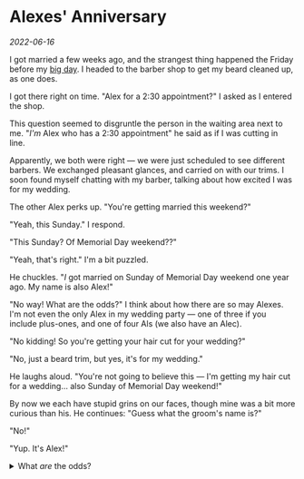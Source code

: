 # Alexes' Anniversary

_2022-06-16_

I got married a few weeks ago, and the strangest thing happened the Friday before my [big day](/zettel/wedding/). I
headed to the barber shop to get my beard cleaned up, as one does.

I got there right on time. "Alex for a 2:30 appointment?" I asked as I entered the shop.

This question seemed to disgruntle the person in the waiting area next to me.  "_I'm_ Alex who has a 2:30 appointment"
he said as if I was cutting in line.

Apparently, we both were right — we were just scheduled to see different barbers. We exchanged pleasant glances, and
carried on with our trims. I soon found myself chatting with my barber, talking about how excited I was for my wedding.

The other Alex perks up. "You're getting married this weekend?"

"Yeah, this Sunday." I respond.

"This Sunday? Of Memorial Day weekend??"

"Yeah, that's right." I'm a bit puzzled.

He chuckles. "_I_ got married on Sunday of Memorial Day weekend one year ago. My name is also Alex!"

"No way! What are the odds?" I think about how there are so may Alexes. I'm not even the only Alex in my wedding party —
one of three if you include plus-ones, and one of four Als (we also have an Alec).

"No kidding! So you're getting your hair cut for your wedding?"

"No, just a beard trim, but yes, it's for my wedding."

He laughs aloud. "You're not going to believe this — I'm getting my hair cut for a wedding... also Sunday of Memorial
Day weekend!"

By now we each have stupid grins on our faces, though mine was a bit more curious than his. He continues: "Guess what
the groom's name is?"

"No!"

"Yup. It's Alex!"

<details>
<summary>What <i>are</i> the odds?</summary>

I thought a bit about how to solve this during my wedding weekend. I [almost tried](/zettel/wedding/paradox/) to
formalize and calculate a solution. Instead, I went off to my honeymoon.

</details>










